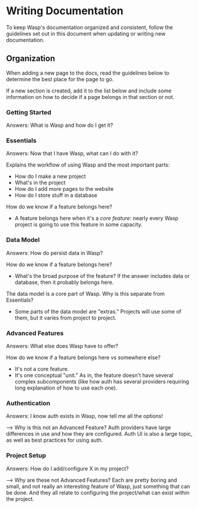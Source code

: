 # Writing Documentation

To keep Wasp's documentation organized and consistent, follow the guidelines set
out in this document when updating or writing new documentation.

## Organization

When adding a new page to the docs, read the guidelines below to determine the
best place for the page to go.

If a new section is created, add it to the list below and include some information
on how to decide if a page belongs in that section or not.

### Getting Started

Answers: What is Wasp and how do I get it?

### Essentials

Answers: Now that I have Wasp, what can I do with it?

Explains the workflow of using Wasp and the most important parts:
- How do I make a new project
- What's in the project
- How do I add more pages to the website
- How do I store stuff in a database

How do we know if a feature belongs here?
- A feature belongs here when it's a _core feature_: nearly every Wasp project is
  going to use this feature in some capacity.

### Data Model

Answers: How do persist data in Wasp?

How do we know if a feature belongs here?
- What's the broad purpose of the feature? If the answer includes data or database,
  then it probably belongs here.

The data model is a core part of Wasp. Why is this separate from Essentials?
- Some parts of the data model are "extras." Projects will use some of them, but
  it varies from project to project.

### Advanced Features

Answers: What else does Wasp have to offer?

How do we know if a feature belongs here vs somewhere else?
- It's not a core feature.
- It's one conceptual "unit." As in, the feature doesn't have several complex
  subcomponents (like how auth has several providers requiring long explanation
  of how to use each one).

### Authentication

Answers: I know auth exists in Wasp, now tell me all the options!

--> Why is this not an Advanced Feature? Auth providers have large differences
    in use and how they are configured. Auth UI is also a large topic, as well
	  as best practices for using auth.

### Project Setup

Answers: How do I add/configure X in my project?

--> Why are these not Advanced Features? Each are pretty boring and small, and
    not really an interesting feature of Wasp, just something that can be done.
    And they all relate to configuring the project/what can exist within the
    project.
